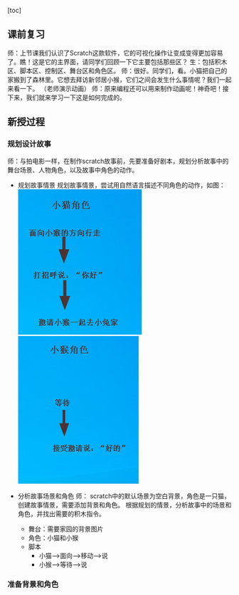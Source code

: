 [toc]

## 课前复习
师：上节课我们认识了Scratch这款软件，它的可视化操作让变成变得更加容易了。瞧！这是它的主界面，请同学们回顾一下它主要包括那些区？
生：包括积木区、脚本区、控制区、舞台区和角色区。
师：很好。同学们，看。小猫把自己的家搬到了森林里。它想去拜访新邻居小猴，它们之间会发生什么事情呢？我们一起来看一下。
（老师演示动画）
师：原来编程还可以用来制作动画呢！神奇吧！接下来，我们就来学习一下这是如何完成的。


## 新授过程
### 规划设计故事
师：与拍电影一样，在制作scratch故事前，先要准备好剧本，规划分析故事中的舞台场景、人物角色，以及故事中角色的动作。
- 规划故事情景
  规划故事情景，尝试用自然语言描述不同角色的动作，如图：
    ![小猫脚本](/pics/小猫.png)       ![小猴脚本](/pics/小猴.png)

- 分析故事场景和角色
  师： scratch中的默认场景为空白背景，角色是一只猫，创建故事情景，需要添加背景和角色。
  根据规划的情景，分析故事中的场景和角色，并找出需要的积木指令。
  - 舞台：需要家园的背景图片
  - 角色：小猫和小猴
  - 脚本
    - 小猫——>面向——>移动——>说
    - 小猴——>等待——>说

### 准备背景和角色
